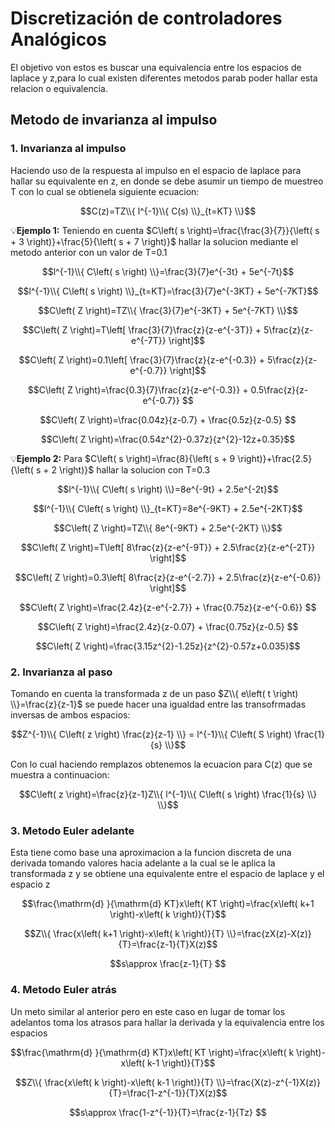 # Discretización de controladores Analógicos
El objetivo von estos es buscar una equivalencia entre los espacios de laplace y z,para lo cual existen diferentes metodos parab poder hallar esta relacion o equivalencia.
## Metodo de invarianza al impulso
### 1. Invarianza al impulso
Haciendo uso de la respuesta al impulso en el espacio de laplace para hallar su equivalente en z, en donde se debe asumir un tiempo de muestreo T con lo cual se obtienela siguiente ecuacion:

$$C(z)=TZ\\{ l^{-1}\\{ C(s) \\}_{t=KT} \\}$$

💡**Ejemplo 1:** Teniendo en cuenta $C\left( s \right)=\frac{\frac{3}{7}}{\left( s + 3 \right)}+\frac{5}{\left( s + 7 \right)}$ hallar la solucion mediante el metodo anterior con un valor de T=0.1

$$l^{-1}\\{ C\left( s \right) \\}=\frac{3}{7}e^{-3t} + 5e^{-7t}$$ 

$$l^{-1}\\{ C\left( s \right) \\}_{t=KT}=\frac{3}{7}e^{-3KT} + 5e^{-7KT}$$ 

$$C\left( Z \right)=TZ\\{ \frac{3}{7}e^{-3KT} + 5e^{-7KT} \\}$$

$$C\left( Z \right)=T\left[ \frac{3}{7}\frac{z}{z-e^{-3T}} + 5\frac{z}{z-e^{-7T}} \right]$$

$$C\left( Z \right)=0.1\left[ \frac{3}{7}\frac{z}{z-e^{-0.3}} + 5\frac{z}{z-e^{-0.7}} \right]$$

$$C\left( Z \right)=\frac{0.3}{7}\frac{z}{z-e^{-0.3}} + 0.5\frac{z}{z-e^{-0.7}} $$

$$C\left( Z \right)=\frac{0.04z}{z-0.7} + \frac{0.5z}{z-0.5} $$

$$C\left( Z \right)=\frac{0.54z^{2}-0.37z}{z^{2}-12z+0.35}$$

💡**Ejemplo 2:** Para  $C\left( s \right)=\frac{8}{\left( s + 9 \right)}+\frac{2.5}{\left( s + 2 \right)}$ hallar la solucion con T=0.3

$$l^{-1}\\{ C\left( s \right) \\}=8e^{-9t} + 2.5e^{-2t}$$ 

$$l^{-1}\\{ C\left( s \right) \\}_{t=KT}=8e^{-9KT} + 2.5e^{-2KT}$$ 

$$C\left( Z \right)=TZ\\{ 8e^{-9KT} + 2.5e^{-2KT} \\}$$

$$C\left( Z \right)=T\left[ 8\frac{z}{z-e^{-9T}} + 2.5\frac{z}{z-e^{-2T}} \right]$$

$$C\left( Z \right)=0.3\left[ 8\frac{z}{z-e^{-2.7}} + 2.5\frac{z}{z-e^{-0.6}} \right]$$

$$C\left( Z \right)=\frac{2.4z}{z-e^{-2.7}} + \frac{0.75z}{z-e^{-0.6}} $$

$$C\left( Z \right)=\frac{2.4z}{z-0.07} + \frac{0.75z}{z-0.5} $$

$$C\left( Z \right)=\frac{3.15z^{2}-1.25z}{z^{2}-0.57z+0.035}$$
### 2. Invarianza al paso
Tomando en cuenta la transformada z de un paso $Z\\{ e\left( t \right) \\}=\frac{z}{z-1}$ se puede hacer una igualdad entre las transofrmadas inversas de ambos espacios:

$$Z^{-1}\\{ C\left( z \right) \frac{z}{z-1} \\} = l^{-1}\\{ C\left( S \right) \frac{1}{s} \\}$$

Con lo cual haciendo remplazos obtenemos la ecuacion para C(z) que se muestra a continuacion:

$$C\left( z \right)=\frac{z}{z-1}Z\\{ l^{-1}\\{ C\left( s \right) \frac{1}{s} \\} \\}$$

### 3. Metodo Euler adelante
Esta tiene como base una aproximacion a la funcion discreta de una derivada tomando valores hacia adelante a la cual se le aplica la transformada z y se obtiene una equivalente entre el espacio de laplace y el espacio z

$$\frac{\mathrm{d} }{\mathrm{d} KT}x\left( KT \right)=\frac{x\left( k+1  \right)-x\left( k \right)}{T}$$

$$Z\\{ \frac{x\left( k+1  \right)-x\left( k \right)}{T} \\}=\frac{zX(z)-X(z)}{T}=\frac{z-1}{T}X(z)$$

$$s\approx \frac{z-1}{T} $$

### 4. Metodo Euler atrás
Un meto similar al anterior pero en este caso en lugar de tomar los adelantos toma los atrasos para hallar la derivada y la equivalencia entre los espacios

$$\frac{\mathrm{d} }{\mathrm{d} KT}x\left( KT \right)=\frac{x\left( k \right)-x\left( k-1  \right)}{T}$$

$$Z\\{ \frac{x\left( k \right)-x\left( k-1  \right)}{T} \\}=\frac{X(z)-z^{-1}X(z)}{T}=\frac{1-z^{-1}}{T}X(z)$$

$$s\approx \frac{1-z^{-1}}{T}=\frac{z-1}{Tz} $$
